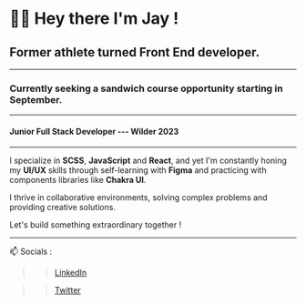 # 👋🏾 Hey there I'm Jay ! 

## Former athlete turned **Front End developer**. 

***

### Currently seeking a **sandwich course** opportunity starting in September.

***

#### Junior Full Stack Developer --- Wilder 2023

***

I specialize in **SCSS**, **JavaScript** and **React**, and yet I'm constantly honing my **UI/UX** skills through self-learning with **Figma** and practicing with components libraries like **Chakra UI**.

I thrive in collaborative environments, solving complex problems and providing creative solutions. 

Let's build something extraordinary together !

***

📫 Socials :

>> [LinkedIn](https://www.linkedin.com/in/jayson-delion/)

>> [Twitter](https://twitter.com/jayson_delion) 
